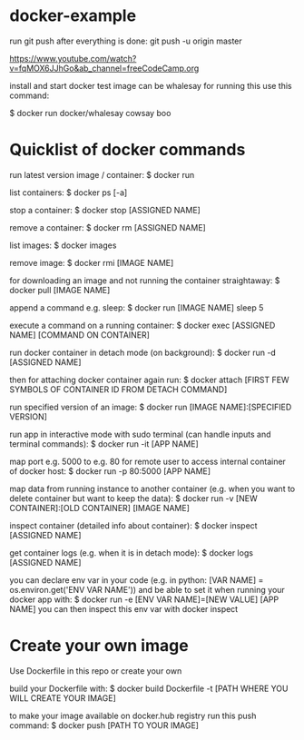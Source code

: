 # docker-example
run git push after everything is done: git push -u origin master

https://www.youtube.com/watch?v=fqMOX6JJhGo&ab_channel=freeCodeCamp.org

install and start docker
test image can be whalesay for running this use this command:

$ docker run docker/whalesay cowsay boo

# Quicklist of docker commands
run latest version image / container:
$ docker run

list containers:
$ docker ps [-a]

stop a container:
$ docker stop [ASSIGNED NAME]

remove a container:
$ docker rm [ASSIGNED NAME]

list images:
$ docker images

remove image:
$ docker rmi [IMAGE NAME]

for downloading an image and not running the container straightaway:
$ docker pull [IMAGE NAME]

append a command e.g. sleep:
$ docker run [IMAGE NAME] sleep 5

execute a command on a running container:
$ docker exec [ASSIGNED NAME] [COMMAND ON CONTAINER]

run docker container in detach mode (on background):
$ docker run -d [ASSIGNED NAME]

then for attaching docker container again run:
$ docker attach [FIRST FEW SYMBOLS OF CONTAINER ID FROM DETACH COMMAND]

run specified version of an image:
$ docker run [IMAGE NAME]:[SPECIFIED VERSION]

run app in interactive mode with sudo terminal (can handle inputs and terminal commands):
$ docker run -it [APP NAME]

map port e.g. 5000 to e.g. 80 for remote user to access internal container of docker host:
$ docker run -p 80:5000 [APP NAME]

map data from running instance to another container (e.g. when you want to delete container but want to keep the data):
$ docker run -v [NEW CONTAINER]:[OLD CONTAINER] [IMAGE NAME]

inspect container (detailed info about container):
$ docker inspect [ASSIGNED NAME]

get container logs (e.g. when it is in detach mode):
$ docker logs [ASSIGNED NAME]

you can declare env var in your code (e.g. in python: [VAR NAME] = os.environ.get('ENV VAR NAME')) and be able to set it when running your docker app with:
$ docker run -e [ENV VAR NAME]=[NEW VALUE] [APP NAME]
you can then inspect this env var with docker inspect

# Create your own image 
Use Dockerfile in this repo or create your own

build your Dockerfile with:
$ docker build Dockerfile -t [PATH WHERE YOU WILL CREATE YOUR IMAGE]

to make your image available on docker.hub registry run this push command:
$ docker push [PATH TO YOUR IMAGE]









